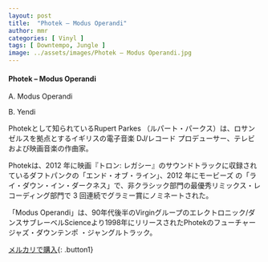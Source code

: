 ```yaml
---
layout: post
title:  "Photek – Modus Operandi"
author: mmr
categories: [ Vinyl ]
tags: [ Downtempo, Jungle ]
image: ../assets/images/Photek – Modus Operandi.jpg
---
```


#### Photek – Modus Operandi

A. Modus Operandi

B. Yendi

Photekとして知られているRupert Parkes （ルパート・パークス）は、ロサンゼルスを拠点とするイギリスの電子音楽 DJ/レコード プロデューサー、テレビおよび映画音楽の作曲家。

Photekは、2012 年に映画『トロン: レガシー』のサウンドトラックに収録されているダフトパンクの「エンド・オブ・ライン」、2012 年にモービーズ の「ライ・ダウン・イン・ダークネス」で、非クラシック部門の最優秀リミックス・レコーディング部門で 3 回連続でグラミー賞にノミネートされた。

「Modus Operandi」は、90年代後半のVirginグループのエレクトロニック/ダンスサブレーベルScienceより1998年にリリースされたPhotekのフューチャージャズ・ダウンテンポ ・ジャングルトラック。


[メルカリで購入](https://jp.mercari.com/item/m20766489483){: .button1}

